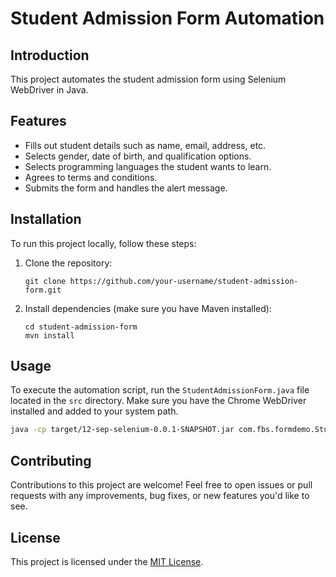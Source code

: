 
# Student Admission Form Automation

## Introduction

This project automates the student admission form using Selenium WebDriver in Java.

## Features

- Fills out student details such as name, email, address, etc.
- Selects gender, date of birth, and qualification options.
- Selects programming languages the student wants to learn.
- Agrees to terms and conditions.
- Submits the form and handles the alert message.

## Installation

To run this project locally, follow these steps:

1. Clone the repository:
   ```
   git clone https://github.com/your-username/student-admission-form.git
   ```
2. Install dependencies (make sure you have Maven installed):
   ```
   cd student-admission-form
   mvn install
   ```

## Usage

To execute the automation script, run the `StudentAdmissionForm.java` file located in the `src` directory. Make sure you have the Chrome WebDriver installed and added to your system path.

```bash
java -cp target/12-sep-selenium-0.0.1-SNAPSHOT.jar com.fbs.formdemo.StudentAdmissionForm
```

## Contributing

Contributions to this project are welcome! Feel free to open issues or pull requests with any improvements, bug fixes, or new features you'd like to see.

## License

This project is licensed under the [MIT License](LICENSE).

